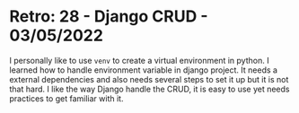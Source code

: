 # Retro: 28 - Django CRUD - 03/05/2022

I personally like to use `venv` to create a virtual environment in python. I learned how to handle environment variable in django project. It needs a external dependencies and also needs several steps to set it up but it is not that hard. I like the way Django handle the CRUD, it is easy to use yet needs practices to get familiar with it.

